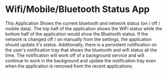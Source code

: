 # Wifi/Mobile/Bluetooth Status App
 This Application Shows the current bluetooth and network status (on / off / mobile data). The top half of the application shows the WiFi status while the bottom half of the application would show the Bluetooth status. If the network is changed off / on manually from the settings, the application should update it's status. Additionally, there is a persistent notification on the user's notification tray that shows the bluetooth and wifi status all the time. The notification will work off of a background service and will continue to work in the background and update the notification tray even when the application is removed from the recent applications.
